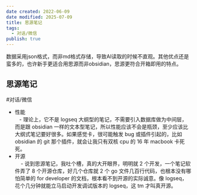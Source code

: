 ```yaml
---
date created: 2022-06-09
date modified: 2025-07-09
title: 思源笔记
tags:
  - 对话/微信
publish: true
---
```


数据采用json格式，而非md格式存储，导致AI读取的时候不直观。其他优点还是蛮多的，也许新手更适合用思源而非obsidian，思源更符合开箱即用的特点。

## 思源笔记  

#对话/微信

- 性能  
   - 理论上，它不是 logseq 大纲型的笔记，不需要引入数据库做为中间层，而是跟 obsidian 一样的文本型笔记，所以性能应该不会是瓶颈，至少应该比大纲式笔记要好很多。如果感觉卡，很可能触发 bug 或插件引起的，比如 obsidian 的 git 那个插件，就会让我只有双核 cpu 的 16 年 macbook 卡死死。
- 开源  
    - 说到思源笔记，我吐个槽，真的大开眼界，明明就 2 个开发，一个笔记软件弄了 8 个开源仓库，好几个仓库就 2 个 go 文件几百行代码，也根本没有哪怕简单的 for developer 的文档，根本看不到开源的实际诚意。像 logseq，花个几分钟就能立马启动开发调试版本的 logseq，这 tm 才叫真开源。
